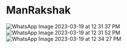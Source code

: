 # ManRakshak
![WhatsApp Image 2023-03-19 at 12 31 37 PM](https://user-images.githubusercontent.com/93263435/226199133-6a6d5dd0-21d0-40b9-a7e3-c764e4bf592a.jpeg)
![WhatsApp Image 2023-03-19 at 12 31 52 PM](https://user-images.githubusercontent.com/93263435/226199135-5f8c196d-8f49-45ed-be8d-6af36e324757.jpeg)
![WhatsApp Image 2023-03-19 at 12 34 27 PM](https://user-images.githubusercontent.com/93263435/226199137-d8a45a0b-93bf-42ea-b853-ab8c54984929.jpeg)
